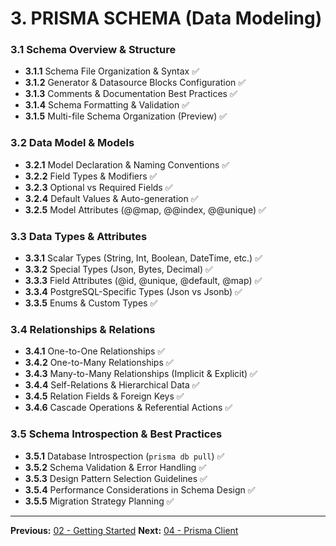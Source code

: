 # 3. PRISMA SCHEMA (Data Modeling)

### 3.1 Schema Overview & Structure

- **3.1.1** Schema File Organization & Syntax ✅
- **3.1.2** Generator & Datasource Blocks Configuration ✅
- **3.1.3** Comments & Documentation Best Practices ✅
- **3.1.4** Schema Formatting & Validation ✅
- **3.1.5** Multi-file Schema Organization (Preview) ✅

### 3.2 Data Model & Models

- **3.2.1** Model Declaration & Naming Conventions ✅
- **3.2.2** Field Types & Modifiers ✅
- **3.2.3** Optional vs Required Fields ✅
- **3.2.4** Default Values & Auto-generation ✅
- **3.2.5** Model Attributes (@@map, @@index, @@unique) ✅

### 3.3 Data Types & Attributes

- **3.3.1** Scalar Types (String, Int, Boolean, DateTime, etc.) ✅
- **3.3.2** Special Types (Json, Bytes, Decimal) ✅
- **3.3.3** Field Attributes (@id, @unique, @default, @map) ✅
- **3.3.4** PostgreSQL-Specific Types (Json vs Jsonb) ✅
- **3.3.5** Enums & Custom Types ✅

### 3.4 Relationships & Relations

- **3.4.1** One-to-One Relationships ✅
- **3.4.2** One-to-Many Relationships ✅
- **3.4.3** Many-to-Many Relationships (Implicit & Explicit) ✅
- **3.4.4** Self-Relations & Hierarchical Data ✅
- **3.4.5** Relation Fields & Foreign Keys ✅
- **3.4.6** Cascade Operations & Referential Actions ✅

### 3.5 Schema Introspection & Best Practices

- **3.5.1** Database Introspection (`prisma db pull`) ✅
- **3.5.2** Schema Validation & Error Handling ✅
- **3.5.3** Design Pattern Selection Guidelines ✅
- **3.5.4** Performance Considerations in Schema Design ✅
- **3.5.5** Migration Strategy Planning ✅

---

**Previous:** [02 - Getting Started](./02-getting-started.md)
**Next:** [04 - Prisma Client](./04-prisma-client.md)